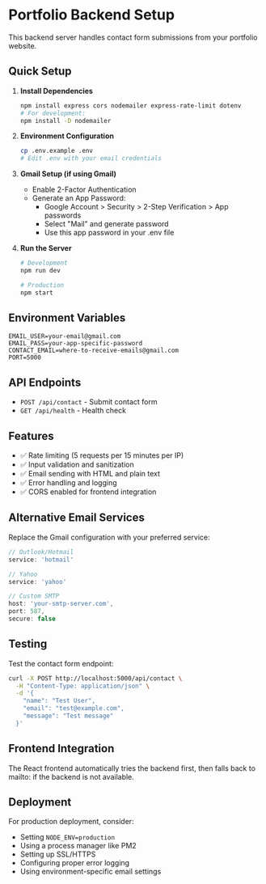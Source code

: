 # Portfolio Backend Setup

This backend server handles contact form submissions from your portfolio website.

## Quick Setup

1. **Install Dependencies**
   ```bash
   npm install express cors nodemailer express-rate-limit dotenv
   # For development:
   npm install -D nodemailer
   ```

2. **Environment Configuration**
   ```bash
   cp .env.example .env
   # Edit .env with your email credentials
   ```

3. **Gmail Setup (if using Gmail)**
   - Enable 2-Factor Authentication
   - Generate an App Password:
     - Google Account > Security > 2-Step Verification > App passwords
     - Select "Mail" and generate password
     - Use this app password in your .env file

4. **Run the Server**
   ```bash
   # Development
   npm run dev
   
   # Production
   npm start
   ```

## Environment Variables

```env
EMAIL_USER=your-email@gmail.com
EMAIL_PASS=your-app-specific-password
CONTACT_EMAIL=where-to-receive-emails@gmail.com
PORT=5000
```

## API Endpoints

- `POST /api/contact` - Submit contact form
- `GET /api/health` - Health check

## Features

- ✅ Rate limiting (5 requests per 15 minutes per IP)
- ✅ Input validation and sanitization
- ✅ Email sending with HTML and plain text
- ✅ Error handling and logging
- ✅ CORS enabled for frontend integration

## Alternative Email Services

Replace the Gmail configuration with your preferred service:

```javascript
// Outlook/Hotmail
service: 'hotmail'

// Yahoo
service: 'yahoo'

// Custom SMTP
host: 'your-smtp-server.com',
port: 587,
secure: false
```

## Testing

Test the contact form endpoint:

```bash
curl -X POST http://localhost:5000/api/contact \
  -H "Content-Type: application/json" \
  -d '{
    "name": "Test User",
    "email": "test@example.com", 
    "message": "Test message"
  }'
```

## Frontend Integration

The React frontend automatically tries the backend first, then falls back to mailto: if the backend is not available.

## Deployment

For production deployment, consider:
- Setting `NODE_ENV=production`
- Using a process manager like PM2
- Setting up SSL/HTTPS
- Configuring proper error logging
- Using environment-specific email settings